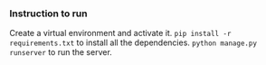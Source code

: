 ### Instruction to run
Create a virtual environment and activate it.
`pip install -r requirements.txt` to install all the dependencies.
`python manage.py runserver` to run the server.
